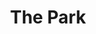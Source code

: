 ---
pid: MX56
title: The Park
location_transcription: 
zipcode: 
outside_phl: 
neighborhood: 
age: 
age_range: 
instagram: 
image_file_name: MX_56.jpg
proposal_transcription: "[Children playing at a park on swing set and slide]"
topic: Youth
topic_summary: '0'
type: Park,Playground
keywords_other: 
credit: 
image_labels: 
twitter: 
facebook: 
permalink: "/monuments/mx56/"
layout: item-page
---